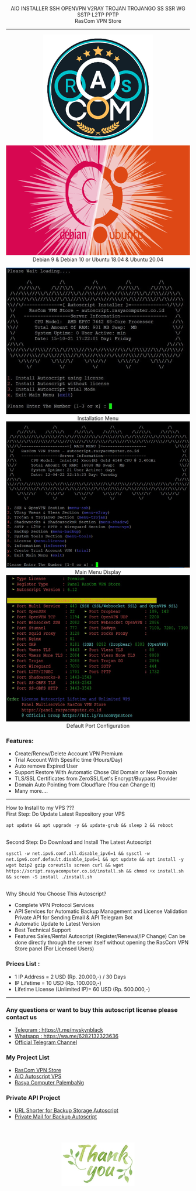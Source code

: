 <!DOCTYPE html>
<html>

  <head>
    <meta charset='utf-8' />
    <meta http-equiv="X-UA-Compatible" content="chrome=1" />
    <meta name="description" content="Home Page : My Github Web" />
  </head>

  <body>
    <p align="center">
    AIO INSTALLER SSH OPENVPN V2RAY TROJAN TROJANGO SS SSR WG SSTP L2TP PPTP<br>
    RasCom VPN Store<br>
      </p><hr><p align="center">
  <img src="https://github.com/myskynblack/aioscvps/raw/main/image/RasComVPNStore.png" width="300" height="300" alt="hi" class="inline"/><br />
  <img src="https://github.com/myskynblack/aioscvps/raw/main/image/os.png" width="600" height="300" alt="hi" class="inline"/><br />
  Debian 9 & Debian 10 or Ubuntu 18.04 & Ubuntu 20.04
    </p>
<div id="main_content_wrap" class="outer">
    <section id="main_content" class="inner">
      <p align="center">
    <img src="https://github.com/myskynblack/aioscvps/blob/main/image/install.jpg" width="600" height="400" alt="hi" class="inline"/><br />
    Installation Menu<br>
    <img src="https://github.com/myskynblack/aioscvps/blob/main/image/menu.jpg" width="600" height="400" alt="hi" class="inline"/><br />
    Main Menu Display<br>
    <img src="https://github.com/myskynblack/aioscvps/blob/main/image/port.jpg" width="600" height="400" alt="hi" class="inline"/><br />
    Default Port Configuration
        </p>
     <h3>Features: </h3>
    <ul> 
    <li> Create/Renew/Delete Account VPN Premium
    <li> Trial Account With Spesific time (Hours/Day)
    <li> Auto remove Expired User
    <li> Support Restore With Automatic Chose Old Domain or New Domain
    <li> TLS/SSL Certificates from ZeroSSL/Let's Encrypt/Buypass Provider
    <li> Domain Auto Pointing from Cloudflare (You can Change It)
    <li> Many more....
    </ul>
    <hr>
    How to Install to my VPS ???<br>
    First Step: Do Update Latest Repository your VPS
    <pre><code>apt update && apt upgrade -y && update-grub && sleep 2 && reboot 
    </code></pre>
    Second Step: Do Download and Install The Latest Autoscript
    <pre><code>sysctl -w net.ipv6.conf.all.disable_ipv6=1 && sysctl -w net.ipv6.conf.default.disable_ipv6=1 && apt update && apt install -y wget bzip2 gzip coreutils screen curl && wget https://script.rasyacomputer.co.id/install.sh && chmod +x install.sh && screen -S install ./install.sh 
    </code></pre>
    Why Should You Choose This Autoscript?
    <ul>
    <li>Complete VPN Protocol Services
    <li>API Services for Automatic Backup Management and License Validation<br>Private API for Sending Email & API Telegram Bot
    <li>Automatic Update to Latest Version
    <li>Best Technical Support
    <li>Features Sales/Rental Autoscript (Register/Renewal/IP Change) Can be done directly through the server itself without opening the RasCom VPN Store panel (For Licensed Users)    
    </ul>
     <h3>Prices List : </h3>
    <ul> 
    <li> 1 IP Address = 2 USD (Rp. 20.000,-) / 30 Days
    <li> IP Lifetime = 10 USD (Rp. 100.000,-) 
    <li> Lifetime License (Unlimited IP)= 60 USD (Rp. 500.000,-) 
    </ul>
    <hr>
    <h3>Any questions or want to buy this autoscript license please contact us</h3>
    <ul>
    <li><a href="https://t.me/myskynblack">Telegram : https://t.me/myskynblack</a>
    <li><a href="https://wa.me/6282132323636">Whatsapp : https://wa.me/6282132323636</a>
    <li><a href="https://t.me/rascomchannel">Official Telegram Channel</a>
    </ul>
    <h3>My Project List</h3>
    <ul>
    <li><a href="https://panel.rasyacomputer.co.id">RasCom VPN Store</a>
    <li><a href="https://autoscript.rasyacomputer.co.id">AIO Autoscript VPS</a>
    <li><a href="https://rasyacomputer.co.id">Rasya Computer PalembaNg</a>
    </ul>
    <h3>Private API Project</h3>
    <ul>
    <li><a href="https://rcx.my.id">URL Shorter for Backup Storage Autoscript</a>
    <li><a href="http://mail.rcx.my.id">Private Mail for Backup Autoscript</a>
    </ul>
    <br /><br />
    </section>
</div>
    <p align="center">
  <img src="https://github.com/myskynblack/aioscvps/blob/main/image/thankyou.jpg" width="200" height="120" alt="hi" class="inline"/><br />
    </p>
</body>
</html>
